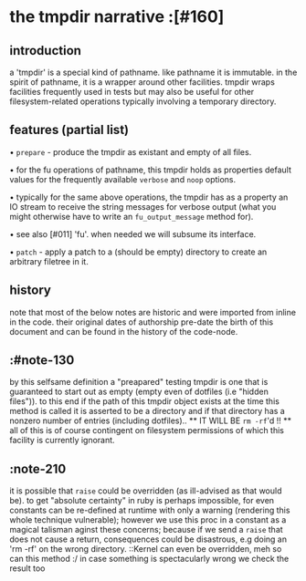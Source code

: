 # the tmpdir narrative :[#160]



## introduction


a 'tmpdir' is a special kind of pathname. like pathname it is immutable.
in the spirit of pathname, it is a wrapper around other facilities.
tmpdir wraps facilities frequently used in tests but may also be useful
for other filesystem-related operations typically involving a temporary
directory.




## features (partial list)

• `prepare` - produce the tmpdir as existant and empty of all files.

• for the fu operations of pathname, this tmpdir holds as properties
  default values for the frequently available `verbose` and `noop`
  options.

• typically for the same above operations, the tmpdir has as a property
  an IO stream to receive the string messages for verbose output (what
  you might otherwise have to write an `fu_output_message` method for).

• see also [#011] 'fu'. when needed we will subsume its interface.

• `patch` - apply a patch to a (should be empty) directory to create an
  arbitrary filetree in it.





## history

note that most of the below notes are historic and were imported from
inline in the code. their original dates of authorship pre-date the
birth of this document and can be found in the history of the code-node.




## :#note-130

by this selfsame definition a "preapared" testing tmpdir
is one that is guaranteed to start out as empty (empty even of
dotfiles (i.e "hidden files")). to this end if the path of this tmpdir
object exists at the time this method is called it is asserted to be
a directory and if that directory has a nonzero number of entries
(including dotfiles)..  ** IT WILL BE `rm -rf`'d !! **
all of this is of course contingent on filesystem permissions of which this
facility is currently ignorant.




## :note-210

it is possible that `raise` could be overridden
(as ill-advised as that would be). to get "absolute certainty" in
ruby is perhaps impossible, for even constants can be re-defined at
runtime with only a warning (rendering this whole technique
vulnerable); however we use this proc in a constant as a magical
talisman aginst these concerns; because if we send a `raise` that
does not cause a return, consequences could be disastrous, e.g
doing an 'rm -rf' on the wrong directory.
::Kernel can even be overridden, meh so can this method :/
in case something is spectacularly wrong we check the result too
